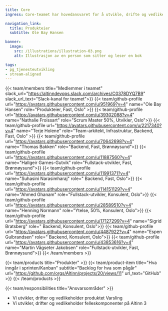 ```yaml
---
title: Core
ingress: Core-teamet har hovedansvaret for å utvikle, drifte og vedlikeholde produktet Varsling, samt et knippe interne felleskomponenter som støtter ulike produkter i Altinn 3.

navigation_link:
  title: Produkteier
  subtitle: Ole Bay Hansen

banner:
  image:
    src: /illustrations/illustration-03.png
    alt: Illustrasjon av en person som sitter og leser en bok

tags:
- pg_tjenesteutvikling
- stream-aligned
---
```


{{< team/members title="Medlemmer i teamet" slack_url="https://altinndevops.slack.com/archives/C0378DYQ7B9" slack_url_text="Slack-kanal for teamet">}}
{{< team/github-profile url="https://avatars.githubusercontent.com/u/951969?v=4" name="Ole Bay Hansen" role="Produkteier, Fast, Oslo" >}}
{{< team/github-profile url="https://avatars.githubusercontent.com/u/39302088?v=4" name="Nathalie Froissart" role="Scrum Master 50%, Utvikler,  Oslo">}}
{{< team/github-profile url="https://avatars.githubusercontent.com/u/2217340?v=4" name="Terje Holene" role="Team-arkitekt, Infrastruktur, Backend, Fast, Oslo" >}}
{{< team/github-profile url="https://avatars.githubusercontent.com/u/70642698?v=4" name="Thomas Bakken" role="Backend, Fast, Brønnøysund">}}
{{< team/github-profile url="https://avatars.githubusercontent.com/u/11887560?v=4" name="Hallgeir Garnes-Gutvik" role="Fullstack-utvikler, Fast, Brønnøysund">}}
{{< team/github-profile url="https://avatars.githubusercontent.com/u/11991371?v=4" name="Suhasini Narasimharaj" role=" Backend, Fast, Oslo">}}
{{< team/github-profile url="https://avatars.githubusercontent.com/u/114151129?v=4" name="Ahmed Ghanam" role="Fullstack-utvikler, Konsulent, Oslo">}}
{{< team/github-profile url="https://avatars.githubusercontent.com/u/28589510?v=4" name="Henning Normann" role="Ytelse, 50%, Konsulent, Oslo">}}
{{< team/github-profile url="https://avatars.githubusercontent.com/u/17127299?v=4" name="Sigrid Bratsberg" role=" Backend, Konsulent, Oslo">}}
{{< team/github-profile url="https://avatars.githubusercontent.com/u/4487922?v=4" name="Espen Gulbrandsen" role=" Backend, Konsulent, Oslo">}}
{{< team/github-profile url="https://avatars.githubusercontent.com/u/43853616?v=4" name="Martin Vågseter Jakobsen" role="Fullstack-utvikler, Fast, Brønnøysund">}}
{{< /team/members >}}

{{< team/products title="Produkter" >}}
{{< team/product-item title="Hva inngår i sprinten/Kanban" subtitle="Backlog for hva som pågår" url="https://github.com/orgs/Altinn/projects/20/views/11" url_text="GitHub" >}}
{{< /team/products >}}

{{< team/responsibilities title="Ansvarsområder" >}}

- Vi utvikler, drifter og vedlikeholder produktet Varsling
- Vi utvikler, drifter og vedlikeholder felleskomponenter på Altinn 3
